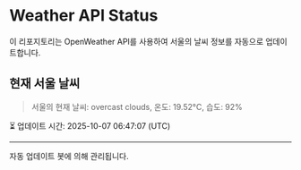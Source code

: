 
# Weather API Status

이 리포지토리는 OpenWeather API를 사용하여 서울의 날씨 정보를 자동으로 업데이트합니다.

## 현재 서울 날씨
> 서울의 현재 날씨: overcast clouds, 온도: 19.52°C, 습도: 92%

⏳ 업데이트 시간: 2025-10-07 06:47:07 (UTC)

---
자동 업데이트 봇에 의해 관리됩니다.
